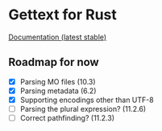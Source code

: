 # Gettext for Rust

[Documentation (latest stable)](https://docs.rs/gettext/)

## Roadmap for now
- [x] Parsing MO files (10.3)
- [x] Parsing metadata (6.2)
- [x] Supporting encodings other than UTF-8
- [ ] Parsing the plural expression? (11.2.6)
- [ ] Correct pathfinding? (11.2.3)
